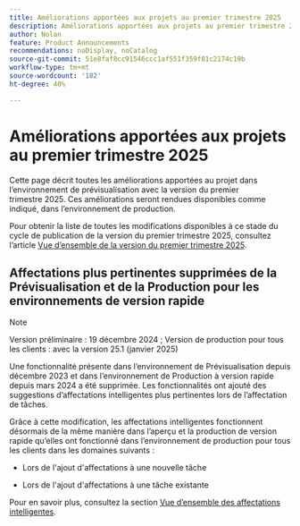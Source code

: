 ```yaml
---
title: Améliorations apportées aux projets au premier trimestre 2025
description: Améliorations apportées aux projets au premier trimestre 2025
author: Nolan
feature: Product Announcements
recommendations: noDisplay, noCatalog
source-git-commit: 51e8faf8cc91546ccc1af551f359f81c2174c19b
workflow-type: tm+mt
source-wordcount: '182'
ht-degree: 40%

---
```


# Améliorations apportées aux projets au premier trimestre 2025

Cette page décrit toutes les améliorations apportées au projet dans l’environnement de prévisualisation avec la version du premier trimestre 2025. Ces améliorations seront rendues disponibles comme indiqué, dans l’environnement de production.

Pour obtenir la liste de toutes les modifications disponibles à ce stade du cycle de publication de la version du premier trimestre 2025, consultez l’article [Vue d’ensemble de la version du premier trimestre 2025](/help/quicksilver/product-announcements/product-releases/25-q1-release-activity/25-q1-release-overview.md).

## Affectations plus pertinentes supprimées de la Prévisualisation et de la Production pour les environnements de version rapide

>[!NOTE]
>
>Version préliminaire : 19 décembre 2024 ; Version de production pour tous les clients : avec la version 25.1 (janvier 2025)

Une fonctionnalité présente dans l’environnement de Prévisualisation depuis décembre 2023 et dans l’environnement de Production à version rapide depuis mars 2024 a été supprimée. Les fonctionnalités ont ajouté des suggestions d’affectations intelligentes plus pertinentes lors de l’affectation de tâches.

Grâce à cette modification, les affectations intelligentes fonctionnent désormais de la même manière dans l’aperçu et la production de version rapide qu’elles ont fonctionné dans l’environnement de production pour tous les clients dans les domaines suivants :

* Lors de l&#39;ajout d&#39;affectations à une nouvelle tâche

* Lors de l&#39;ajout d&#39;affectations à une tâche existante

Pour en savoir plus, consultez la section [Vue d’ensemble des affectations intelligentes](/help/quicksilver/manage-work/tasks/assign-tasks/smart-assignments.md).
